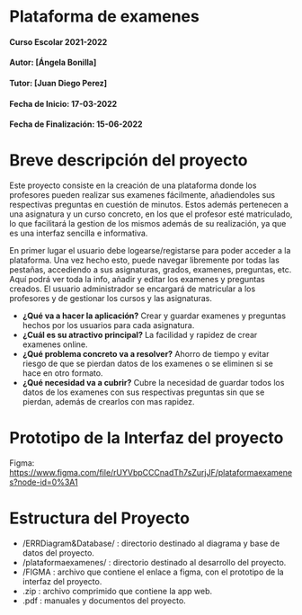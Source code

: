 # Plataforma de examenes
#### Curso Escolar 2021-2022
#### Autor: [Ángela Bonilla]
#### Tutor: [Juan Diego Perez]
#### Fecha de Inicio: 17-03-2022
#### Fecha de Finalización: 15-06-2022

# Breve descripción del proyecto

Este proyecto consiste en la creación de una plataforma donde los profesores pueden realizar sus examenes fácilmente, añadiendoles sus respectivas preguntas en cuestión de minutos. Estos además pertenecen a una asignatura y un curso concreto, en los que el profesor esté matriculado, lo que facilitará la gestion de los mismos además de su realización, ya que es una interfaz sencilla e informativa.

En primer lugar el usuario debe logearse/registarse para poder acceder a la plataforma. Una vez hecho esto, puede navegar libremente por todas las pestañas, accediendo a sus asignaturas, grados, examenes, preguntas, etc. Aquí podrá ver toda la info, añadir y editar los examenes y preguntas creados. El usuario administrador se encargará de matricular a los profesores y de gestionar los cursos y las asignaturas. 

- **¿Qué va a hacer la aplicación?**
  Crear y guardar examenes y preguntas hechos por los usuarios para cada asignatura.
- **¿Cuál es su atractivo principal?**
  La facilidad y rapidez de crear examenes online.
- **¿Qué problema concreto va a resolver?**
  Ahorro de tiempo y evitar riesgo de que se pierdan datos de los examenes o se eliminen si se hace en otro formato.
- **¿Qué necesidad va a cubrir?**
  Cubre la necesidad de guardar todos los datos de los examenes con sus respectivas preguntas sin que se pierdan, además de crearlos con mas rapidez.

# Prototipo de la Interfaz del proyecto
Figma: https://www.figma.com/file/rUYVbpCCCnadTh7sZurjJF/plataformaexamenes?node-id=0%3A1 

# Estructura del Proyecto
- /ERRDiagram&Database/ : directorio destinado al diagrama y base de datos del proyecto.
- /plataformaexamenes/ : directorio destinado al desarrollo del proyecto.
- /FIGMA : archivo que contiene el enlace a figma, con el prototipo de la interfaz del proyecto.
- .zip : archivo comprimido que contiene la app web.
- .pdf : manuales y documentos del proyecto.
